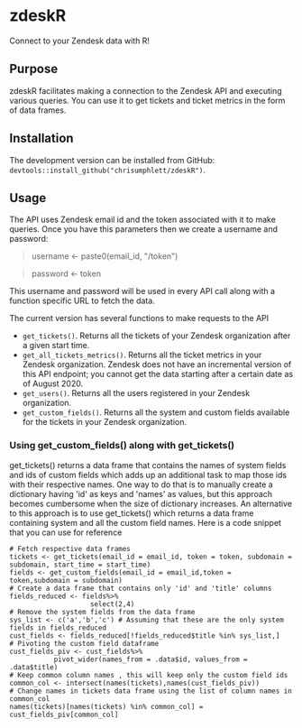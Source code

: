# zdeskR
Connect to your Zendesk data with R!

## Purpose
zdeskR facilitates making a connection to the Zendesk API and executing various queries. You can use it to get tickets and ticket metrics in the form of data frames.

## Installation
The development version can be installed from GitHub: `devtools::install_github("chrisumphlett/zdeskR")`.

## Usage
The API uses Zendesk email id and the token associated with it to make queries. Once you have this parameters then we create a username and password:

> username <- paste0(email_id, "/token")

> password <- token

This username and password will be used in every API call along with a function specific URL to fetch the data.

The current version has several functions to make requests to the API

* `get_tickets()`. Returns all the tickets of your Zendesk organization after a given start time.
* `get_all_tickets_metrics()`. Returns all the ticket metrics in your Zendesk organization. Zendesk does not have an incremental version of this API endpoint; you cannot get the data starting after a certain date as of August 2020.
* `get_users()`. Returns all the users registered in your Zendesk organization. 
* `get_custom_fields()`. Returns all the system and custom fields available for the tickets in your Zendesk organization. 

### Using get_custom_fields() along with get_tickets()
get_tickets() returns a data frame that contains the names of system fields and ids of custom fields which adds up an additional task to map those ids with their respective names.
One way to do that is to manually create a dictionary having 'id' as keys and 'names' as values, but this approach becomes cumbersome when the size of dictionary increases.
An alternative to this approach is to use get_tickets() which returns a data frame containing system and all the custom field names. 
Here is a code snippet that you can use for reference 

```
# Fetch respective data frames
tickets <- get_tickets(email_id = email_id, token = token, subdomain = subdomain, start_time = start_time)
fields <- get_custom_fields(email_id = email_id,token = token,subdomain = subdomain)
# Create a data frame that contains only 'id' and 'title' columns
fields_reduced <- fields%>%
                    select(2,4)
# Remove the system fields from the data frame
sys_list <- c('a','b','c') # Assuming that these are the only system fields in fields_reduced
cust_fields <- fields_reduced[!fields_reduced$title %in% sys_list,]
# Pivoting the custom field dataframe
cust_fields_piv <- cust_fields%>%
           pivot_wider(names_from = .data$id, values_from = .data$title)
# Keep common column names , this will keep only the custom field ids
common_col <- intersect(names(tickets),names(cust_fields_piv))
# Change names in tickets data frame using the list of column names in common_col
names(tickets)[names(tickets) %in% common_col] = cust_fields_piv[common_col]
